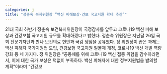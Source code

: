 ```yaml
---
categories: j
title: "정춘숙 복지위원장 “백신 피해보상·건보 국고지원 확대 추진”"
---
```

21대 국회 하반기 정춘숙 보건복지위원장이 국정감사를 앞두고 코로나19 백신 피해 보상과 건강보험 국고지원 규모를 확대하겠다고 밝혔다. 정춘숙 위원장은 지난달 26일 국회 전문기자단과 만나 보건의료 현안과 국감 쟁점을 공유했다. 정 위원장이 꼽은 과제는 백신 피해자 국가지원법 도입, 건강보험 국고지원 일몰제 개정, 코로나19 백신 개발 역량 강화 등 세 가지다. 정 위원장은 “공동체를 위해 코로나19 백신 접종 위험을 감수하라면서, 이에 대한 국가 보상은 턱없이 부족하다. 백신 피해자에 대한 정부지원법을 발의할 계획”이라며 “건강보